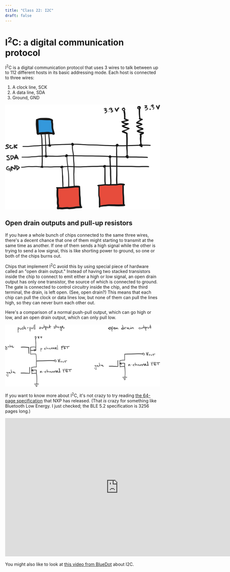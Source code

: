 ```yaml
---
title: "Class 22: I2C"
draft: false
---
```

# I<sup>2</sup>C: a digital communication protocol

I<sup>2</sup>C is a digital communication protocol that uses 3 wires to talk between up to 112 different hosts in its basic addressing mode. Each host is connected to three wires:

 1. A clock line, SCK
 2. A data line, SDA
 3. Ground, GND

![I2C schematic](/img/i2c-schematic.png)

## Open drain outputs and pull-up resistors

If you have a whole bunch of chips connected to the same three wires, there's a decent chance that one of them might starting to transmit at the same time as another. If one of them sends a high signal while the other is trying to send a low signal, this is like shorting power to ground, so one or both of the chips burns out.

Chips that implement I<sup>2</sup>C avoid this by using special piece of hardware called an "open drain output." Instead of having two stacked transistors inside the chip to connect to emit either a high or low signal, an open drain output has only one transistor, the source of which is connected to ground. The gate is connected to control circuitry inside the chip, and the third terminal, the drain, is left open. (See, open drain?) This means that each chip can pull the clock or data lines low, but none of them can pull the lines high, so they can never burn each other out.

Here's a comparison of a normal push-pull output, which can go high or low, and an open drain output, which can only pull low.

![open drain output](/img/i2c-open-drain.png)

If you want to know more about I<sup>2</sup>C, it's not crazy to try reading [the 64-page specification](/pdf/i2c-specification-UM10204.pdf) that NXP has released. (That *is* crazy for something like Bluetooth Low Energy. I just checked; the BLE 5.2 specification is 3256 pages long.)

<iframe id="kaltura_player" src="https://cdnapisec.kaltura.com/p/1813261/sp/181326100/embedIframeJs/uiconf_id/26203331/partner_id/1813261?iframeembed=true&playerId=kaltura_player&entry_id=1_zqozv6fh&flashvars[streamerType]=auto&amp;flashvars[localizationCode]=en&amp;flashvars[leadWithHTML5]=true&amp;flashvars[sideBarContainer.plugin]=true&amp;flashvars[sideBarContainer.position]=left&amp;flashvars[sideBarContainer.clickToClose]=true&amp;flashvars[chapters.plugin]=true&amp;flashvars[chapters.layout]=vertical&amp;flashvars[chapters.thumbnailRotator]=false&amp;flashvars[streamSelector.plugin]=true&amp;flashvars[EmbedPlayer.SpinnerTarget]=videoHolder&amp;flashvars[dualScreen.plugin]=true&amp;flashvars[Kaltura.addCrossoriginToIframe]=true&amp;&wid=1_yfhf0mos" width="736" height="450" allowfullscreen webkitallowfullscreen mozAllowFullScreen allow="autoplay *; fullscreen *; encrypted-media *" sandbox="allow-forms allow-same-origin allow-scripts allow-top-navigation allow-pointer-lock allow-popups allow-modals allow-orientation-lock allow-popups-to-escape-sandbox allow-presentation allow-top-navigation-by-user-activation" frameborder="0" title="Kaltura Player"></iframe>

You might also like to look at [this video from BlueDot](https://www.youtube.com/watch?v=RPHP4fAisz8) about I2C.
